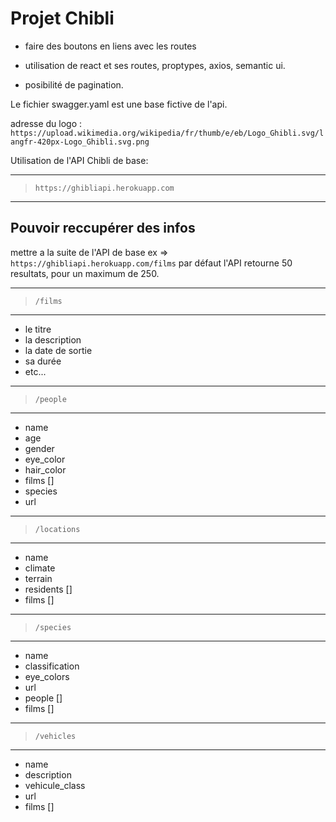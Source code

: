 # Projet Chibli

- faire des boutons en liens avec les routes

- utilisation de react et ses routes, proptypes, axios, semantic ui.

- posibilité de pagination.

Le fichier swagger.yaml est une base fictive de l'api.

adresse du logo : `https://upload.wikimedia.org/wikipedia/fr/thumb/e/eb/Logo_Ghibli.svg/langfr-420px-Logo_Ghibli.svg.png`

Utilisation de l'API Chibli de base:

---

> `https://ghibliapi.herokuapp.com`

---

## Pouvoir reccupérer des infos

mettre a la suite de l'API de base
ex => `https://ghibliapi.herokuapp.com/films`
par défaut l'API retourne 50 resultats, pour un maximum de 250.

---

> `/films`

---

- le titre
- la description
- la date de sortie
- sa durée
- etc...

---

> `/people`

---

- name
- age
- gender
- eye_color
- hair_color
- films []
- species
- url

---

> `/locations`

---

- name
- climate
- terrain
- residents []
- films []

---

> `/species`

---

- name
- classification
- eye_colors
- url
- people []
- films []

---

> `/vehicles`

---

- name
- description
- vehicule_class
- url
- films []
